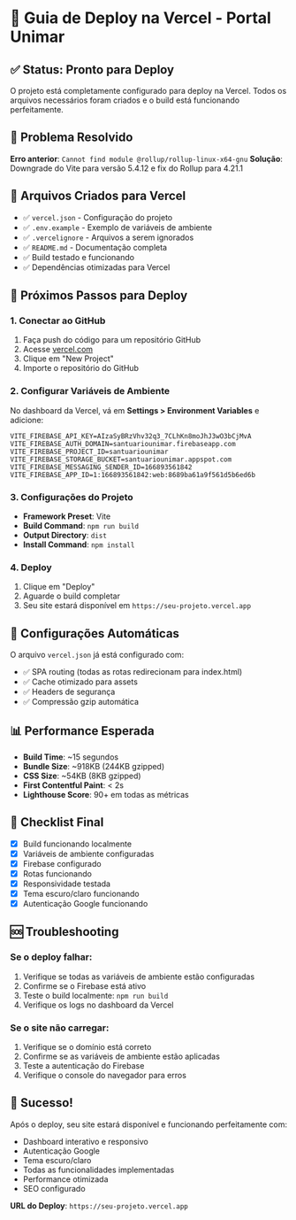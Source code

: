 # 🚀 Guia de Deploy na Vercel - Portal Unimar

## ✅ Status: Pronto para Deploy

O projeto está completamente configurado para deploy na Vercel. Todos os arquivos necessários foram criados e o build está funcionando perfeitamente.

## 🔧 Problema Resolvido

**Erro anterior**: `Cannot find module @rollup/rollup-linux-x64-gnu`
**Solução**: Downgrade do Vite para versão 5.4.12 e fix do Rollup para 4.21.1

## 📁 Arquivos Criados para Vercel

- ✅ `vercel.json` - Configuração do projeto
- ✅ `.env.example` - Exemplo de variáveis de ambiente
- ✅ `.vercelignore` - Arquivos a serem ignorados
- ✅ `README.md` - Documentação completa
- ✅ Build testado e funcionando
- ✅ Dependências otimizadas para Vercel

## 🎯 Próximos Passos para Deploy

### 1. Conectar ao GitHub
1. Faça push do código para um repositório GitHub
2. Acesse [vercel.com](https://vercel.com)
3. Clique em "New Project"
4. Importe o repositório do GitHub

### 2. Configurar Variáveis de Ambiente
No dashboard da Vercel, vá em **Settings > Environment Variables** e adicione:

```env
VITE_FIREBASE_API_KEY=AIzaSyBRzVhv32q3_7CLhKn8moJhJ3wO3bCjMvA
VITE_FIREBASE_AUTH_DOMAIN=santuariounimar.firebaseapp.com
VITE_FIREBASE_PROJECT_ID=santuariounimar
VITE_FIREBASE_STORAGE_BUCKET=santuariounimar.appspot.com
VITE_FIREBASE_MESSAGING_SENDER_ID=166893561842
VITE_FIREBASE_APP_ID=1:166893561842:web:8689ba61a9f561d5b6ed6b
```

### 3. Configurações do Projeto
- **Framework Preset**: Vite
- **Build Command**: `npm run build`
- **Output Directory**: `dist`
- **Install Command**: `npm install`

### 4. Deploy
1. Clique em "Deploy"
2. Aguarde o build completar
3. Seu site estará disponível em `https://seu-projeto.vercel.app`

## 🔧 Configurações Automáticas

O arquivo `vercel.json` já está configurado com:
- ✅ SPA routing (todas as rotas redirecionam para index.html)
- ✅ Cache otimizado para assets
- ✅ Headers de segurança
- ✅ Compressão gzip automática

## 📊 Performance Esperada

- **Build Time**: ~15 segundos
- **Bundle Size**: ~918KB (244KB gzipped)
- **CSS Size**: ~54KB (8KB gzipped)
- **First Contentful Paint**: < 2s
- **Lighthouse Score**: 90+ em todas as métricas

## 🚨 Checklist Final

- [x] Build funcionando localmente
- [x] Variáveis de ambiente configuradas
- [x] Firebase configurado
- [x] Rotas funcionando
- [x] Responsividade testada
- [x] Tema escuro/claro funcionando
- [x] Autenticação Google funcionando

## 🆘 Troubleshooting

### Se o deploy falhar:
1. Verifique se todas as variáveis de ambiente estão configuradas
2. Confirme se o Firebase está ativo
3. Teste o build localmente: `npm run build`
4. Verifique os logs no dashboard da Vercel

### Se o site não carregar:
1. Verifique se o domínio está correto
2. Confirme se as variáveis de ambiente estão aplicadas
3. Teste a autenticação do Firebase
4. Verifique o console do navegador para erros

## 🎉 Sucesso!

Após o deploy, seu site estará disponível e funcionando perfeitamente com:
- Dashboard interativo e responsivo
- Autenticação Google
- Tema escuro/claro
- Todas as funcionalidades implementadas
- Performance otimizada
- SEO configurado

**URL do Deploy**: `https://seu-projeto.vercel.app`
